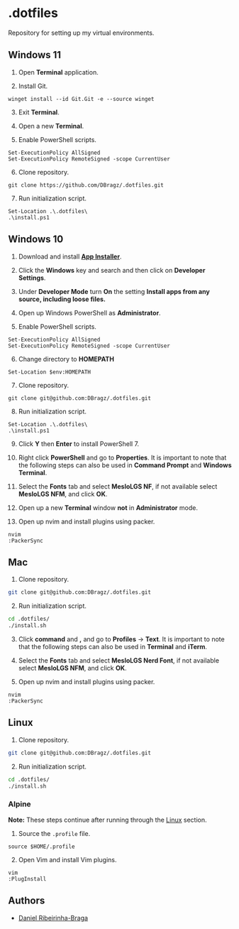 # .dotfiles

Repository for setting up my virtual environments.

## Windows 11

1. Open **Terminal** application.

2. Install Git.

```pwsh
winget install --id Git.Git -e --source winget
```

3. Exit **Terminal**.

4. Open a new **Terminal**.

5. Enable PowerShell scripts.

```pwsh
Set-ExecutionPolicy AllSigned
Set-ExecutionPolicy RemoteSigned -scope CurrentUser
```

6. Clone repository.

```pwsh
git clone https://github.com/DBragz/.dotfiles.git
```

7. Run initialization script.

```pwsh
Set-Location .\.dotfiles\
.\install.ps1
```

## Windows 10

1. Download and install [**App Installer**](https://apps.microsoft.com/store/detail/app-installer/9NBLGGH4NNS1?hl=en-us&gl=us).

2. Click the **Windows** key and search and then click on **Developer Settings**.

3. Under **Developer Mode** turn **On** the setting **Install apps from any source, including loose files.**

4. Open up Windows PowerShell as **Administrator**.

5. Enable PowerShell scripts.

```pwsh
Set-ExecutionPolicy AllSigned
Set-ExecutionPolicy RemoteSigned -scope CurrentUser
```

6. Change directory to **HOMEPATH**

```pwsh
Set-Location $env:HOMEPATH
```

7. Clone repository.

```pwsh
git clone git@github.com:DBragz/.dotfiles.git
```

8. Run initialization script.

```pwsh
Set-Location .\.dotfiles\
.\install.ps1
```

9. Click **Y** then **Enter** to install PowerShell 7.

10. Right click **PowerShell** and go to **Properties**. It is important to note that the following steps can also be used in **Command Prompt** and **Windows Terminal**.

11. Select the **Fonts** tab and select **MesloLGS NF**, if not available select **MesloLGS NFM**, and click **OK**.

12. Open up a new **Terminal** window **not** in **Administrator** mode.

13. Open up nvim and install plugins using packer.

```pwsh
nvim
:PackerSync
```

## Mac

1. Clone repository.

```zsh
git clone git@github.com:DBragz/.dotfiles.git
```

2. Run initialization script.

```zsh
cd .dotfiles/
./install.sh
```

3. Click **command** and **,** and go to **Profiles** -> **Text**. It is important to note that the following steps can also be used in **Terminal** and **iTerm**.

4. Select the **Fonts** tab and select **MesloLGS Nerd Font**, if not available select **MesloLGS NFM**, and click **OK**.

5. Open up nvim and install plugins using packer.

```pwsh
nvim
:PackerSync
```

## Linux

1. Clone repository.

```sh
git clone git@github.com:DBragz/.dotfiles.git
```

2. Run initialization script.

```sh
cd .dotfiles/
./install.sh
```

### Alpine

**Note:** These steps continue after running through the [Linux](https://github.com/DBragz/.dotfiles#linux) section.

1. Source the `.profile` file.  

```ash
source $HOME/.profile
```

2. Open Vim and install Vim plugins.


```ash
vim
:PlugInstall
```

## Authors

- [Daniel Ribeirinha-Braga](https://github.com/DBragz)

